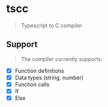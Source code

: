 # tscc
> Typescript to C compiler

## Support
> The compiler currently supports:

- [x] Function definitions
- [x] Data types (string, number)
- [x] Function calls
- [x] If
- [x] Else
